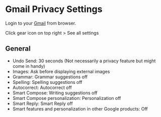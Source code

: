 # Gmail Privacy Settings

Login to your [Gmail](https://mail.google.com) from browser.

Click gear icon on top right > See all settings



## General
- Undo Send: 30 seconds (Not necessarily a privacy feature but might come in handy)
- Images: Ask before displaying external images
- Grammar: Grammar suggestions off
- Spelling: Spelling suggestions off
- Autocorrect: Autocorrect off
- Smart Compose: Writing suggestions off
- Smart Compose personalization: Personalization off
- Smart Reply: Smart Reply off
- Smart features and personalization in other Google products: Off